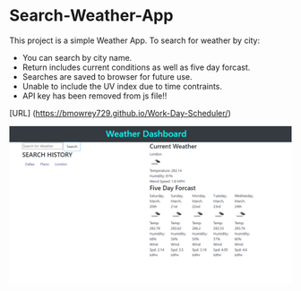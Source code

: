 # Search-Weather-App


This project is a simple Weather App. To search for weather by city:

* You can search by city name.
* Return includes current conditions as well as five day forcast.
* Searches are saved to browser for future use.
* Unable to include the UV index due to time contraints.
* API key has been removed from js file!!

[URL] (https://bmowrey729.github.io/Work-Day-Scheduler/)

![Screen Shot ](/assets/WeatherDash.PNG)